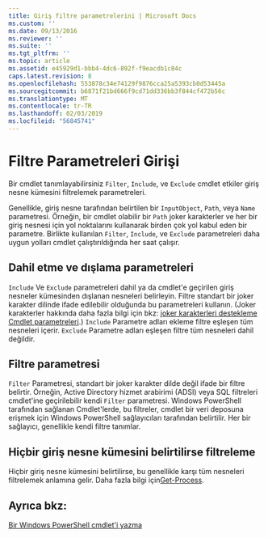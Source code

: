 ```yaml
---
title: Giriş filtre parametrelerini | Microsoft Docs
ms.custom: ''
ms.date: 09/13/2016
ms.reviewer: ''
ms.suite: ''
ms.tgt_pltfrm: ''
ms.topic: article
ms.assetid: e45929d1-bbb4-4dc6-892f-f9eacdb1c84c
caps.latest.revision: 8
ms.openlocfilehash: 553878c34e74129f9876cca25a5393cb0d53445a
ms.sourcegitcommit: b6871f21bd666f9cd71dd336bb3f844cf472b56c
ms.translationtype: MT
ms.contentlocale: tr-TR
ms.lasthandoff: 02/03/2019
ms.locfileid: "56845741"
---
```

# <a name="input-filter-parameters"></a>Filtre Parametreleri Girişi

Bir cmdlet tanımlayabilirsiniz `Filter`, `Include`, ve `Exclude` cmdlet etkiler giriş nesne kümesini filtrelemek parametreleri.

Genellikle, giriş nesne tarafından belirtilen bir `InputObject`, `Path`, veya `Name` parametresi. Örneğin, bir cmdlet olabilir bir `Path` joker karakterler ve her bir giriş nesnesi için yol noktalarını kullanarak birden çok yol kabul eden bir parametre. Birlikte kullanılan `Filter`, `Include`, ve `Exclude` parametreleri daha uygun yolları cmdlet çalıştırıldığında her saat çalışır.

## <a name="include-and-exclude-parameters"></a>Dahil etme ve dışlama parametreleri

`Include` Ve `Exclude` parametreleri dahil ya da cmdlet'e geçirilen giriş nesneler kümesinden dışlanan nesneleri belirleyin. Filtre standart bir joker karakter dilinde ifade edilebilir olduğunda bu parametreleri kullanın. (Joker karakterler hakkında daha fazla bilgi için bkz: [joker karakterleri destekleme Cmdlet parametreleri](./supporting-wildcard-characters-in-cmdlet-parameters.md).) `Include` Parametre adları ekleme filtre eşleşen tüm nesneleri içerir. `Exclude` Parametre adları eşleşen filtre tüm nesneleri dahil değildir.

## <a name="filter-parameter"></a>Filtre parametresi

`Filter` Parametresi, standart bir joker karakter dilde değil ifade bir filtre belirtir. Örneğin, Active Directory hizmet arabirimi (ADSI) veya SQL filtreleri cmdlet'ine geçirilebilir kendi `Filter` parametresi. Windows PowerShell tarafından sağlanan Cmdlet'lerde, bu filtreler, cmdlet bir veri deposuna erişmek için Windows PowerShell sağlayıcıları tarafından belirtilir. Her bir sağlayıcı, genellikle kendi filtre tanımlar.

## <a name="filtering-if-no-set-of-input-objects-is-specified"></a>Hiçbir giriş nesne kümesini belirtilirse filtreleme

Hiçbir giriş nesne kümesini belirtilirse, bu genellikle karşı tüm nesneleri filtrelemek anlamına gelir. Daha fazla bilgi için[Get-Process](/powershell/module/Microsoft.PowerShell.Management/Get-Process).

## <a name="see-also"></a>Ayrıca bkz:

[Bir Windows PowerShell cmdlet'i yazma](./writing-a-windows-powershell-cmdlet.md)